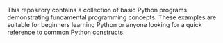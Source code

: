 This repository contains a collection of basic Python programs demonstrating fundamental programming concepts.  These examples are suitable for beginners learning Python or anyone looking for a quick reference to common Python constructs.

